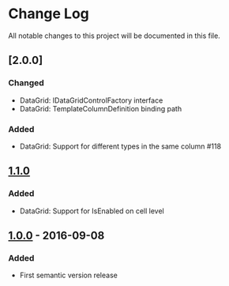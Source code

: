 # Change Log
All notable changes to this project will be documented in this file.

## [2.0.0]
### Changed
- DataGrid: IDataGridControlFactory interface
- DataGrid: TemplateColumnDefinition binding path

### Added
- DataGrid: Support for different types in the same column #118

## [1.1.0]
### Added
- DataGrid: Support for IsEnabled on cell level

## [1.0.0] - 2016-09-08
### Added
- First semantic version release

[Unreleased]: https://github.com/objorke/PropertyTools/compare/v1.1.0...HEAD
[1.1.0]: https://github.com/objorke/PropertyTools/compare/v1.0.0...v1.1.0
[1.0.0]: https://github.com/objorke/PropertyTools/compare/v0.1.0...v1.0.0
